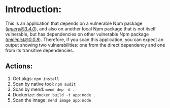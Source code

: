 # Introduction:
This is an application that depends on a vulnerable Npm package (<i>jquery@3.4.0</i>), and also on another local Npm package that is not itself vulnerable, but has dependencies on other vulnerable Npm package (<i>minimist@0.0.8</i>).
Therefore, if you scan this application, you can expect an output showing two vulnerabilities: one from the direct dependency and one from its transitive dependencies.

## Actions:
1. Get pkgs: ```npm install```
2. Scan by native tool: ```npm audit```
3. Scan by mend: ```mend dep -d .```
4. Dockerize: ```docker build -t app:node .```
5. Scan the image: ```mend image app:node```
